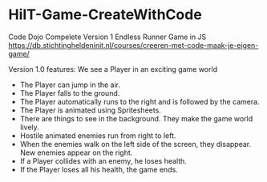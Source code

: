# HiIT-Game-CreateWithCode
Code Dojo Compelete Version 1
Endless Runner Game in JS
https://db.stichtingheldeninit.nl/courses/creeren-met-code-maak-je-eigen-game/

Version 1.0 features:
We see a Player in an exciting game world
 - The Player can jump in the air.
 - The Player falls to the ground.
 - The Player automatically runs to the right and is followed by the camera.
 - The Player is animated using Spritesheets.
 - There are things to see in the background. They make the game world lively.
 - Hostile animated enemies run from right to left.
 - When the enemies walk on the left side of the screen, they disappear. New enemies appear on the right.
 - If a Player collides with an enemy, he loses health.
 - If the Player loses all his health, the game ends.
